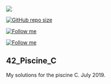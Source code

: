 <p align="center">

<a href="https://hits.seeyoufarm.com"/><img src="https://hits.seeyoufarm.com/api/count/incr/badge.svg?url=https%3A%2F%2Fgithub.com%2FDannMartinnez%2F42_Piscine_C"/></a>

<a href="https://github.com/DannMartinnez/42_Piscine_C"/><img alt="GitHub repo size" src="https://img.shields.io/github/repo-size/DannMartinnez/42_Piscine_C"/></a>

<a href="https://twitter.com/intent/follow?screen_name=DannMartinnez"/><img alt="Follow me" src="https://img.shields.io/badge/Twitter-@DannMartinnez-00acee?logo=twitter"/></a>

<a href="https://www.instagram.com/dannmartinnez/"/><img alt="Follow me" src="https://img.shields.io/badge/Instagram-@DannMartinnez-f58529?logo=instagram"/></a>

</p>

## 42_Piscine_C
My solutions for the piscine C. July 2019.
